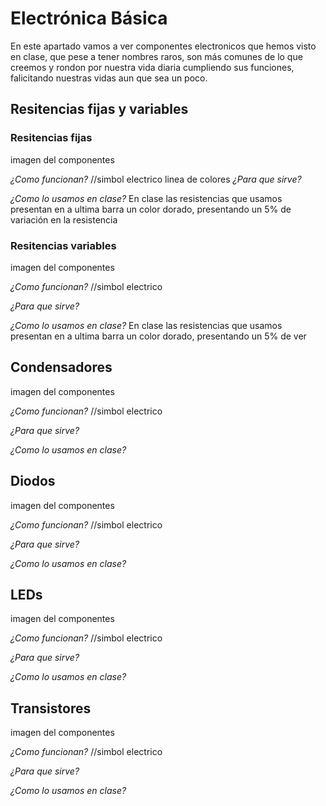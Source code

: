 # Electrónica Básica
En este apartado vamos a ver componentes electronicos que hemos visto en clase, que pese a tener nombres raros, son más comunes de lo que creemos y rondon por nuestra vida diaria cumpliendo sus funciones, falicitando nuestras vidas aun que sea un poco.

## Resitencias fijas y variables
### Resitencias fijas

imagen del componentes

_¿Como funcionan?_ //simbol electrico
linea de colores
_¿Para que sirve?_

_¿Como lo usamos en clase?_
En clase las resistencias que usamos presentan en a ultima barra un color dorado, presentando un 5% de variación en la resistencia

### Resitencias variables

imagen del componentes

_¿Como funcionan?_ //simbol electrico

_¿Para que sirve?_

_¿Como lo usamos en clase?_
En clase las resistencias que usamos presentan en a ultima barra un color dorado, presentando un 5% de ver

## Condensadores

imagen del componentes

_¿Como funcionan?_ //simbol electrico

_¿Para que sirve?_

_¿Como lo usamos en clase?_


## Diodos

imagen del componentes

_¿Como funcionan?_ //simbol electrico

_¿Para que sirve?_

_¿Como lo usamos en clase?_


## LEDs

imagen del componentes

_¿Como funcionan?_ //simbol electrico

_¿Para que sirve?_

_¿Como lo usamos en clase?_


## Transistores

imagen del componentes

_¿Como funcionan?_ //simbol electrico

_¿Para que sirve?_

_¿Como lo usamos en clase?_


